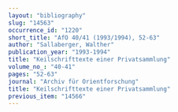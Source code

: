 ```yaml
---
layout: "bibliography"
slug: "14563"
occurrence_id: "1220"
short_title: "AfO 40/41 (1993/1994), 52-63"
author: "Sallaberger, Walther"
publication_year: "1993-1994"
title: "Keilschrifttexte einer Privatsammlung"
volume_no_: "40-41"
pages: "52-63"
journal: "Archiv für Orientforschung"
title: "Keilschrifttexte einer Privatsammlung"
previous_item: "14566"
---
```

